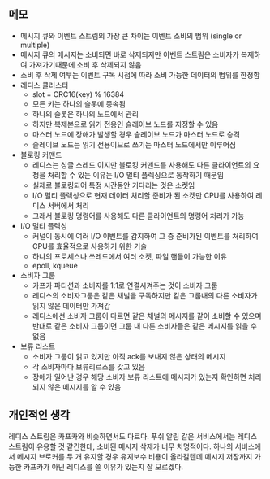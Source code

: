 ## 메모
- 메시지 큐와 이벤트 스트림의 가장 큰 차이는 이벤트 소비의 범위 (single or multiple)
- 메시지 큐의 메시지는 소비되면 바로 삭제되지만 이벤트 스트림은 소비자가 복제하여 가져가기때문에 소비 후 삭제되지 않음
- 소비 후 삭제 여부는 이벤트 구독 시점에 따라 소비 가능한 데이터의 범위를 한정함
- 레디스 클러스터
    - slot = CRC16(key) % 16384
    - 모든 키는 하나의 슬롯에 종속됨
    - 하나의 슬롯은 하나의 노드에서 관리
    - 하지만 복제본으로 읽기 전용인 슬레이브 노드를 지정할 수 있음
    - 마스터 노드에 장애가 발생할 경우 슬레이브 노드가 마스터 노드로 승격
    - 슬레이브 노드는 읽기 전용이므로 쓰기는 마스터 노드에서만 이루어짐
- 블로킹 커맨드
    - 레디스는 싱글 스레드 이지만 블로킹 커맨드를 사용해도 다른 클라이언트의 요청을 처리할 수 있는 이유는 I/O 멀티 플렉싱으로 동작하기 때문임
    - 실제로 블로킹되어 특정 시간동안 기다리는 것은 소켓임
    - I/O 멀티 플렉싱으로 현재 데이터 처리할 준비가 된 소켓만 CPU를 사용하여 레디스 서버에서 처리
    - 그래서 블로킹 명령어를 사용해도 다른 클라이언트의 명령어 처리가 가능
- I/O 멀티 플렉싱
    - 커널이 동시에 여러 I/O 이벤트를 감지하여 그 중 준비가된 이벤트를 처리하여 CPU를 효율적으로 사용하기 위한 기술
    - 하나의 프로세스나 쓰레드에서 여러 소켓, 파일 핸들이 가능한 이유
    - epoll, kqueue
- 소비자 그룹
    - 카프카 파티션과 소비자를 1:1로 연결시켜주는 것이 소비자 그룹
    - 레디스의 소비자그룹은 같은 채널을 구독하지만 같은 그룹내의 다른 소비자가 읽지 않은 데이터만 가져감
    - 레디스에선 소비자 그룹이 다르면 같은 채널의 메시지를 같이 소비할 수 있으며 반대로 같은 소비자 그룹이면 그룹 내 다른 소비자들은 같은 메시지를 읽을 수 없음
- 보류 리스트
    - 소비자 그룹이 읽고 있지만 아직 ack를 보내지 않은 상태의 메시지
    - 각 소비자마다 보류리르스를 갖고 있음
    - 장애가 일어난 경우 해당 소비자 보류 리스트에 메시지가 있는지 확인하면 처리되지 않은 메시지를 알 수 있음


## 개인적인 생각
레디스 스트림은 카프카와 비슷하면서도 다르다. 
푸쉬 알림 같은 서비스에서는 레디스 스트림이 유용할 것 같긴한데, 소비된 메시지 삭제가 너무 치명적이다. 하나의 서비스에서 메시지 브로커를 두 개 유지할 경우 유지보수 비용이 올라갈텐데 메시지 저장까지 가능한 카프카가 아닌 레디스를 쓸 이유가 있는지 잘 모르겠다. 